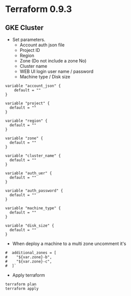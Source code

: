 # Terraform 0.9.3

## GKE Cluster

* Set parameters.
  * Account auth json file
  * Project ID
  * Region
  * Zone (Do not include a zone No)
  * Cluster name
  * WEB UI login user name / password
  * Machine type / Disk size

```
variable "account_json" {
    default = ""
}

variable "project" {
  default = ""
}

variable "region" {
  default = ""
}

variable "zone" {
  default = ""
}

variable "cluster_name" {
  default = ""
}

variable "auth_uer" {
  default = ""
}

variable "auth_password" {
  default = ""
}

variable "machine_type" {
  default = ""
}

variable "disk_size" {
  default = ""
}
```

* When deploy a machine to a multi zone uncomment it's 

```
#  additional_zones = [
#    "${var.zone}-b",
#    "${var.zone}-c",
#  ]`
```

* Apply terraform

```
terraform plan
terraform apply
```
